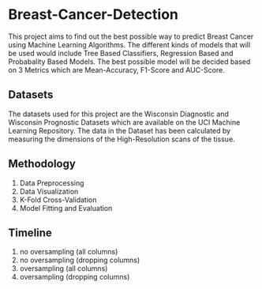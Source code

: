 # Breast-Cancer-Detection
This project aims to find out the best possible way to predict Breast Cancer using Machine Learning Algorithms. The different kinds of models that will be used would include Tree Based Classifiers, Regression Based and Probabality Based Models. The best possible model will be decided based on 3 Metrics which are Mean-Accuracy, F1-Score and AUC-Score.

## Datasets
The datasets used for this project are the Wisconsin Diagnostic and Wisconsin Prognostic Datasets which are available on the UCI Machine Learning Repository. The data in the Dataset has been calculated by measuring the dimensions of the High-Resolution scans of the tissue.

## Methodology
1. Data Preprocessing
2. Data Visualization
3. K-Fold Cross-Validation
4. Model Fitting and Evaluation

## Timeline
1. no oversampling (all columns)
2. no oversampling (dropping columns)
3. oversampling (all columns)
4. oversampling (dropping columns)
